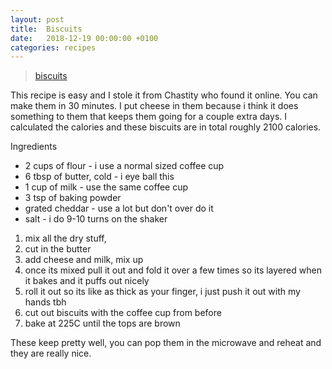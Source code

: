 ```yaml
---
layout: post
title:  Biscuits
date:   2018-12-19 00:00:00 +0100
categories: recipes
---
```


<blockquote class="imgur-embed-pub" lang="en" data-id="a/KGJiB7o" data-context="false"><a href="//imgur.com/KGJiB7o">biscuits</a></blockquote><script async src="//s.imgur.com/min/embed.js" charset="utf-8"></script>

This recipe is easy and I stole it from Chastity who found it online. You can make them in 30 minutes. I put cheese in them because i think it does something to them that keeps them going for a couple extra days. I calculated the calories and these biscuits are in total roughly 2100 calories.

Ingredients

* 2 cups of flour - i use a normal sized coffee cup
* 6 tbsp of butter, cold - i eye ball this
* 1 cup of milk - use the same coffee cup
* 3 tsp of baking powder
* grated cheddar - use a lot but don't over do it
* salt - i do 9-10 turns on the shaker

1. mix all the dry stuff,
2. cut in the butter
3. add cheese and milk, mix up
4. once its mixed pull it out and fold it over a few times so its layered when it bakes and it puffs out nicely
5. roll it out so its like as thick as your finger, i just push it out with my hands tbh
6. cut out biscuits with the coffee cup from before
7. bake at 225C until the tops are brown

These keep pretty well, you can pop them in the microwave and reheat and they are really nice.